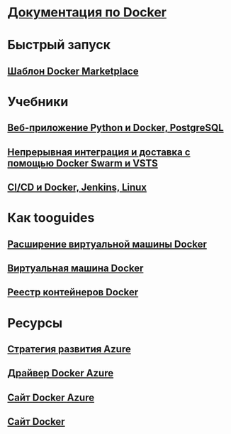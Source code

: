 # [Документация по Docker](index.md)
# Быстрый запуск
## [Шаблон Docker Marketplace](https://azuremarketplace.microsoft.com/en-us/marketplace/apps/CanonicalandMSOpenTech.DockerOnUbuntuServer1404LTS)
# Учебники
## [Веб-приложение Python и Docker, PostgreSQL](/azure/app-service-web/app-service-web-tutorial-docker-python-postgresql-app)
## [Непрерывная интеграция и доставка с помощью Docker Swarm и VSTS](/azure/container-service/container-service-docker-swarm-mode-setup-ci-cd-acs-engine)
## [CI/CD и Docker, Jenkins, Linux](/azure/virtual-machines/linux/tutorial-jenkins-github-docker-cicd)
# Как tooguides
## [Расширение виртуальной машины Docker](/azure/virtual-machines/linux/dockerextension)
## [Виртуальная машина Docker](/azure/virtual-machines/linux/docker-machine)
## [Реестр контейнеров Docker](/azure/container-registry/container-registry-get-started-portal)
# Ресурсы
## [Стратегия развития Azure](https://azure.microsoft.com/roadmap/)
## [Драйвер Docker Azure](https://docs.docker.com/machine/drivers/azure/)
## [Сайт Docker Azure](https://www.docker.com/docker-azure)
## [Сайт Docker](https://docker.com)
